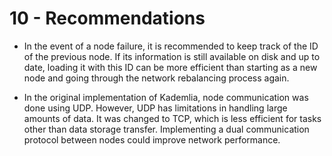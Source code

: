 # 10 - Recommendations

- In the event of a node failure, it is recommended to keep track of the ID of the previous node. If its information is still available on disk and up to date, loading it with this ID can be more efficient than starting as a new node and going through the network rebalancing process again.

- In the original implementation of Kademlia, node communication was done using UDP. However, UDP has limitations in handling large amounts of data. It was changed to TCP, which is less efficient for tasks other than data storage transfer. Implementing a dual communication protocol between nodes could improve network performance.
